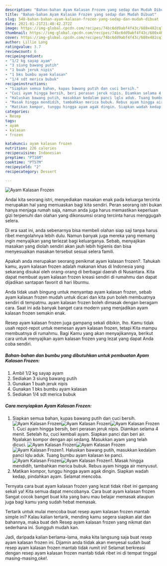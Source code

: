 ```yaml
---
description: "Bahan-bahan Ayam Kalasan Frozen yang sedap dan Mudah Dibuat"
title: "Bahan-bahan Ayam Kalasan Frozen yang sedap dan Mudah Dibuat"
slug: 548-bahan-bahan-ayam-kalasan-frozen-yang-sedap-dan-mudah-dibuat
date: 2021-01-21T21:48:42.272Z
image: https://img-global.cpcdn.com/recipes/74bc6dd9abf4f43c/680x482cq70/ayam-kalasan-frozen-foto-resep-utama.jpg
thumbnail: https://img-global.cpcdn.com/recipes/74bc6dd9abf4f43c/680x482cq70/ayam-kalasan-frozen-foto-resep-utama.jpg
cover: https://img-global.cpcdn.com/recipes/74bc6dd9abf4f43c/680x482cq70/ayam-kalasan-frozen-foto-resep-utama.jpg
author: Lillie Long
ratingvalue: 3.7
reviewcount: 6
recipeingredient:
- "1/2 kg sayap ayam"
- "3 siung bawang putih"
- "1 buah jeruk nipis"
- "1 bks bumbu ayam kalasan"
- "1/4 sdt merica bubuk"
recipeinstructions:
- "Siapkan semua bahan, kupas bawang putih dan cuci bersih."
- "Cuci ayam hingga bersih, beri perasan jeruk nipis. Diamkan selama 4 menit. Setelah itu, cuci kembali ayam. Siapkan panci dan beri air. Nyalakan kompor dengan api sedang. Masukkan ayam yang telah dicuci."
- "Haluskan bawang putih, masukkan kedalam panci lqlu aduk. Tuang bumbu ayam kalasan ke panci."
- "Masak hingga mendidih, tambahkan merica bubuk. Rebus ayam hingga air menyusut."
- "Matikan kompor, tunggu hingga ayam agak dingin. Siapkan wadah kedap, pindahkan ayam. Selamat mencoba."
categories:
- Resep
tags:
- ayam
- kalasan
- frozen

katakunci: ayam kalasan frozen 
nutrition: 226 calories
recipecuisine: Indonesian
preptime: "PT16M"
cooktime: "PT57M"
recipeyield: "2"
recipecategory: Dessert

---
```



![Ayam Kalasan Frozen](https://img-global.cpcdn.com/recipes/74bc6dd9abf4f43c/680x482cq70/ayam-kalasan-frozen-foto-resep-utama.jpg)

Andai kita seorang istri, menyediakan masakan enak pada keluarga tercinta merupakan hal yang memuaskan bagi kita sendiri. Peran seorang istri bukan hanya menjaga rumah saja, namun anda juga harus memastikan keperluan gizi terpenuhi dan olahan yang dikonsumsi orang tercinta harus menggugah selera.

Di era  saat ini, anda sebenarnya bisa membeli olahan siap saji tanpa harus ribet mengolahnya lebih dulu. Namun banyak juga mereka yang memang ingin menyajikan yang terlezat bagi keluarganya. Sebab, menyajikan masakan yang diolah sendiri akan jauh lebih higienis dan bisa menyesuaikan masakan tersebut sesuai selera famili. 



Apakah anda merupakan seorang penikmat ayam kalasan frozen?. Tahukah kamu, ayam kalasan frozen adalah makanan khas di Indonesia yang sekarang disukai oleh orang-orang di berbagai daerah di Nusantara. Kita dapat membuat ayam kalasan frozen kreasi sendiri di rumahmu dan dapat dijadikan santapan favorit di hari liburmu.

Anda tidak usah bingung untuk menyantap ayam kalasan frozen, sebab ayam kalasan frozen mudah untuk dicari dan kita pun boleh membuatnya sendiri di tempatmu. ayam kalasan frozen boleh dimasak dengan beragam cara. Saat ini ada banyak banget cara modern yang menjadikan ayam kalasan frozen semakin enak.

Resep ayam kalasan frozen juga gampang sekali dibikin, lho. Kamu tidak usah repot-repot untuk memesan ayam kalasan frozen, tetapi Kita mampu membuatnya di rumahmu. Bagi Kamu yang akan menyajikannya, berikut cara untuk menyajikan ayam kalasan frozen yang lezat yang dapat Anda coba sendiri.

<!--inarticleads1-->

##### Bahan-bahan dan bumbu yang dibutuhkan untuk pembuatan Ayam Kalasan Frozen:

1. Ambil 1/2 kg sayap ayam
1. Sediakan 3 siung bawang putih
1. Gunakan 1 buah jeruk nipis
1. Gunakan 1 bks bumbu ayam kalasan
1. Sediakan 1/4 sdt merica bubuk




<!--inarticleads2-->

##### Cara menyiapkan Ayam Kalasan Frozen:

1. Siapkan semua bahan, kupas bawang putih dan cuci bersih.
<img src="https://img-global.cpcdn.com/steps/b4280212000aed48/160x128cq70/ayam-kalasan-frozen-langkah-memasak-1-foto.jpg" alt="Ayam Kalasan Frozen"><img src="https://img-global.cpcdn.com/steps/c72a3435cea033f0/160x128cq70/ayam-kalasan-frozen-langkah-memasak-1-foto.jpg" alt="Ayam Kalasan Frozen"><img src="https://img-global.cpcdn.com/steps/44e13536a0d81fdf/160x128cq70/ayam-kalasan-frozen-langkah-memasak-1-foto.jpg" alt="Ayam Kalasan Frozen">1. Cuci ayam hingga bersih, beri perasan jeruk nipis. Diamkan selama 4 menit. Setelah itu, cuci kembali ayam. Siapkan panci dan beri air. Nyalakan kompor dengan api sedang. Masukkan ayam yang telah dicuci.
<img src="https://img-global.cpcdn.com/steps/c7044ce3cc365414/160x128cq70/ayam-kalasan-frozen-langkah-memasak-2-foto.jpg" alt="Ayam Kalasan Frozen"><img src="https://img-global.cpcdn.com/steps/faabdf17d6523ffb/160x128cq70/ayam-kalasan-frozen-langkah-memasak-2-foto.jpg" alt="Ayam Kalasan Frozen"><img src="https://img-global.cpcdn.com/steps/86b8248505cd6dee/160x128cq70/ayam-kalasan-frozen-langkah-memasak-2-foto.jpg" alt="Ayam Kalasan Frozen">1. Haluskan bawang putih, masukkan kedalam panci lqlu aduk. Tuang bumbu ayam kalasan ke panci.
<img src="https://img-global.cpcdn.com/steps/5a2dda4001d0676f/160x128cq70/ayam-kalasan-frozen-langkah-memasak-3-foto.jpg" alt="Ayam Kalasan Frozen"><img src="https://img-global.cpcdn.com/steps/f75f23ca16bf0790/160x128cq70/ayam-kalasan-frozen-langkah-memasak-3-foto.jpg" alt="Ayam Kalasan Frozen">1. Masak hingga mendidih, tambahkan merica bubuk. Rebus ayam hingga air menyusut.
1. Matikan kompor, tunggu hingga ayam agak dingin. Siapkan wadah kedap, pindahkan ayam. Selamat mencoba.




Ternyata cara buat ayam kalasan frozen yang lezat tidak ribet ini gampang sekali ya! Kita semua dapat mencobanya. Cara buat ayam kalasan frozen Sangat cocok banget buat kita yang baru mau belajar memasak ataupun juga bagi kamu yang sudah hebat memasak.

Tertarik untuk mulai mencoba buat resep ayam kalasan frozen mantab simple ini? Kalau kalian tertarik, mending kamu segera siapkan alat dan bahannya, maka buat deh Resep ayam kalasan frozen yang nikmat dan sederhana ini. Sungguh mudah kan. 

Jadi, daripada kalian berlama-lama, maka kita langsung saja buat resep ayam kalasan frozen ini. Dijamin anda tiidak akan menyesal sudah buat resep ayam kalasan frozen mantab tidak rumit ini! Selamat berkreasi dengan resep ayam kalasan frozen mantab tidak ribet ini di tempat tinggal masing-masing,oke!.

